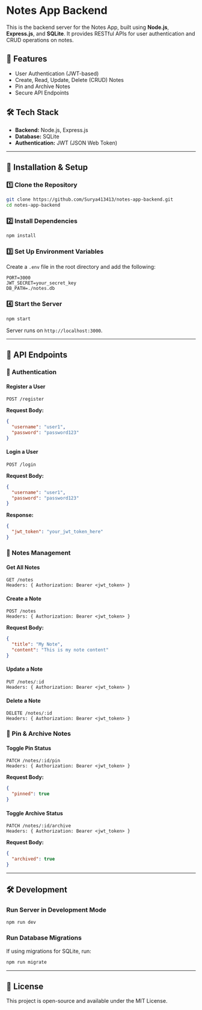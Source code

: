 # Notes App Backend

This is the backend server for the Notes App, built using **Node.js**, **Express.js**, and **SQLite**. It provides RESTful APIs for user authentication and CRUD operations on notes.

## 🚀 Features
- User Authentication (JWT-based)
- Create, Read, Update, Delete (CRUD) Notes
- Pin and Archive Notes
- Secure API Endpoints

## 🛠️ Tech Stack
- **Backend:** Node.js, Express.js
- **Database:** SQLite
- **Authentication:** JWT (JSON Web Token)

---

## 📌 Installation & Setup

### 1️⃣ Clone the Repository
```sh
git clone https://github.com/Surya413413/notes-app-backend.git
cd notes-app-backend
```

### 2️⃣ Install Dependencies
```sh
npm install
```

### 3️⃣ Set Up Environment Variables
Create a `.env` file in the root directory and add the following:
```
PORT=3000
JWT_SECRET=your_secret_key
DB_PATH=./notes.db
```

### 4️⃣ Start the Server
```sh
npm start
```
Server runs on `http://localhost:3000`.

---

## 📡 API Endpoints

### 🔐 Authentication
#### Register a User
```http
POST /register
```
**Request Body:**
```json
{
  "username": "user1",
  "password": "password123"
}
```

#### Login a User
```http
POST /login
```
**Request Body:**
```json
{
  "username": "user1",
  "password": "password123"
}
```
**Response:**
```json
{
  "jwt_token": "your_jwt_token_here"
}
```

### 📝 Notes Management
#### Get All Notes
```http
GET /notes
Headers: { Authorization: Bearer <jwt_token> }
```

#### Create a Note
```http
POST /notes
Headers: { Authorization: Bearer <jwt_token> }
```
**Request Body:**
```json
{
  "title": "My Note",
  "content": "This is my note content"
}
```

#### Update a Note
```http
PUT /notes/:id
Headers: { Authorization: Bearer <jwt_token> }
```

#### Delete a Note
```http
DELETE /notes/:id
Headers: { Authorization: Bearer <jwt_token> }
```

### 📌 Pin & Archive Notes
#### Toggle Pin Status
```http
PATCH /notes/:id/pin
Headers: { Authorization: Bearer <jwt_token> }
```
**Request Body:**
```json
{
  "pinned": true
}
```

#### Toggle Archive Status
```http
PATCH /notes/:id/archive
Headers: { Authorization: Bearer <jwt_token> }
```
**Request Body:**
```json
{
  "archived": true
}
```

---

## 🛠️ Development
### Run Server in Development Mode
```sh
npm run dev
```

### Run Database Migrations
If using migrations for SQLite, run:
```sh
npm run migrate
```

---

## 📜 License
This project is open-source and available under the MIT License.

